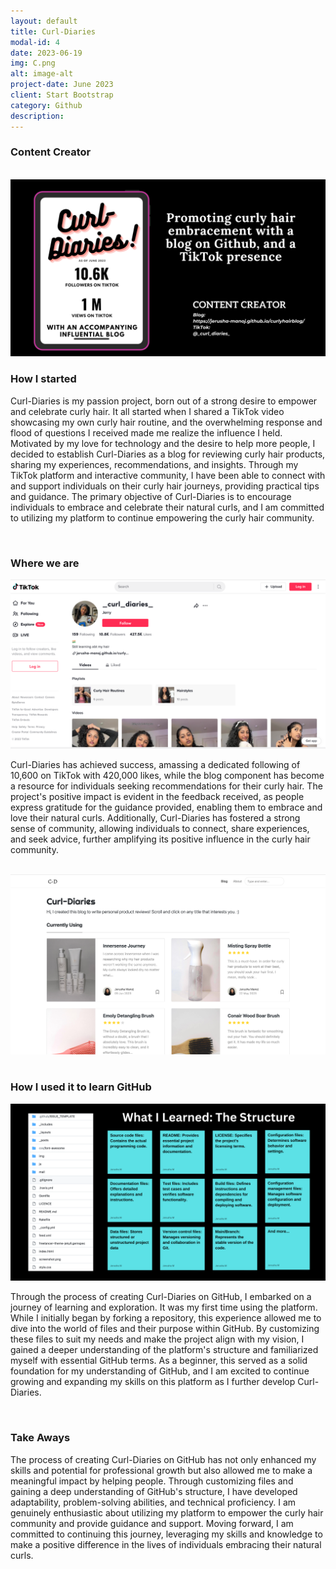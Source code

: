 ```yaml
---
layout: default
title: Curl-Diaries
modal-id: 4
date: 2023-06-19
img: C.png
alt: image-alt
project-date: June 2023
client: Start Bootstrap
category: Github
description:
---
```

### Content Creator
<br>
<img src="img/cd/glow.png" alt="DMA Image" style="width: 600px; height: auto;"><br>

### How I started
<p>Curl-Diaries is my passion project, born out of a strong desire to empower and celebrate curly hair. It all started when I shared a TikTok video showcasing my own curly hair routine, and the overwhelming response and flood of questions I received made me realize the influence I held. Motivated by my love for technology and the desire to help more people, I decided to establish Curl-Diaries as a blog for reviewing curly hair products, sharing my experiences, recommendations, and insights. Through my TikTok platform and interactive community, I have been able to connect with and support individuals on their curly hair journeys, providing practical tips and guidance. The primary objective of Curl-Diaries is to encourage individuals to embrace and celebrate their natural curls, and I am committed to utilizing my platform to continue empowering the curly hair community.</p><br>

### Where we are
<img src="img/cd/tiktok.png" alt="DMA Image" style="width: 600px; height: auto;"><br>
<p>Curl-Diaries has achieved success, amassing a dedicated following of 10,600 on TikTok with 420,000 likes, while the blog component has become a resource for individuals seeking recommendations for their curly hair. The project's positive impact is evident in the feedback received, as people express gratitude for the guidance provided, enabling them to embrace and love their natural curls. Additionally, Curl-Diaries has fostered a strong sense of community, allowing individuals to connect, share experiences, and seek advice, further amplifying its positive influence in the curly hair community.</p><br>
<img src="img/cd/blog.png" alt="DMA Image" style="width: 600px; height: auto;"><br>
<br>

### How I used it to learn GitHub
<img src="img/cd/chart.png" alt="DMA Image" style="width: 600px; height: auto;"><br>
<p>Through the process of creating Curl-Diaries on GitHub, I embarked on a journey of learning and exploration. It was my first time using the platform. While I initially began by forking a repository, this experience allowed me to dive into the world of files and their purpose within GitHub. By customizing these files to suit my needs and make the project align with my vision, I gained a deeper understanding of the platform's structure and familiarized myself with essential GitHub terms. As a beginner, this served as a solid foundation for my understanding of GitHub, and I am excited to continue growing and expanding my skills on this platform as I further develop Curl-Diaries.</p><br>

### Take Aways
<p>The process of creating Curl-Diaries on GitHub has not only enhanced my skills and potential for professional growth but also allowed me to make a meaningful impact by helping people. Through customizing files and gaining a deep understanding of GitHub's structure, I have developed adaptability, problem-solving abilities, and technical proficiency. I am genuinely enthusiastic about utilizing my platform to empower the curly hair community and provide guidance and support. Moving forward, I am committed to continuing this journey, leveraging my skills and knowledge to make a positive difference in the lives of individuals embracing their natural curls.</p>
